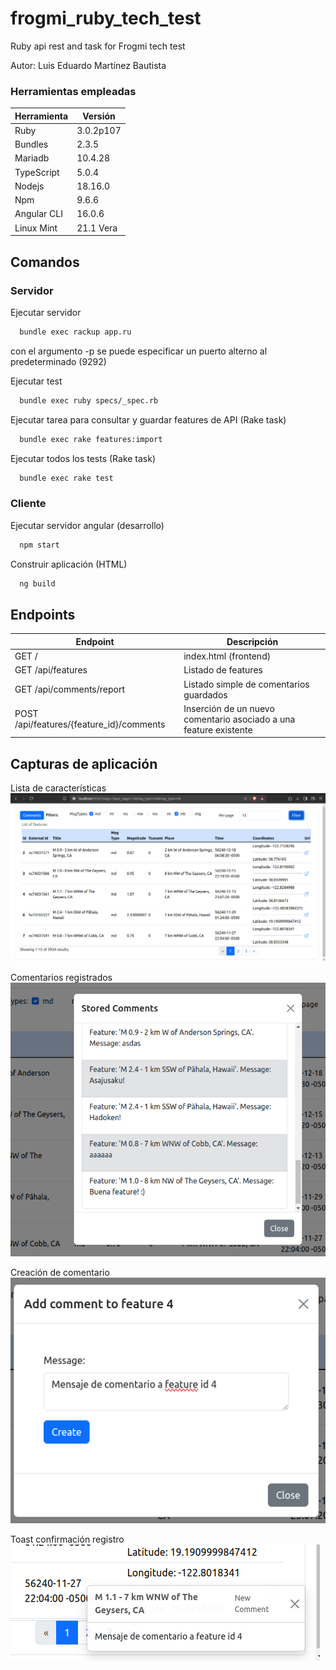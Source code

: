 # frogmi_ruby_tech_test
Ruby api rest and task for Frogmi tech test

Autor: Luis Eduardo Martínez Bautista

### Herramientas empleadas

| Herramienta | Versión |
| ------------- | ------------- |
| Ruby  | 3.0.2p107  |
| Bundles  | 2.3.5  |
| Mariadb  | 10.4.28  |
| TypeScript  | 5.0.4  |
| Nodejs  | 18.16.0  |
| Npm  | 9.6.6  |
| Angular CLI | 16.0.6  |
| Linux Mint  | 21.1 Vera |

## Comandos

### Servidor

Ejecutar servidor
``` bash
  bundle exec rackup app.ru
```

con el argumento -p se puede especificar un puerto alterno al predeterminado (9292)

Ejecutar test
``` bash
  bundle exec ruby specs/_spec.rb
```

Ejecutar tarea para consultar y guardar features de API (Rake task)
``` bash
  bundle exec rake features:import
```

Ejecutar todos los tests (Rake task)
``` bash
  bundle exec rake test
```

### Cliente

Ejecutar servidor angular (desarrollo)
``` bash
  npm start
```

Construir aplicación (HTML)
``` bash
  ng build
```

## Endpoints

| Endpoint | Descripción |
| ------------- | ------------- |
| GET /  | index.html (frontend)  |
| GET /api/features  | Listado de features  |
| GET /api/comments/report  | Listado simple de comentarios guardados  |
| POST /api/features/{feature_id}/comments  | Inserción de un nuevo comentario asociado a una feature existente  |

## Capturas de aplicación

Lista de características
![image](./screenshots/list.png "Listado de features")

Comentarios registrados
![image](./screenshots/comment-report.png "Listado de comentarios registrados")

Creación de comentario
![image](./screenshots/create-comment-form.png "Formulario crear comentario")

Toast confirmación registro
![image](./screenshots/toast-new-comment.png "Confirmación registro nuevo comentario")